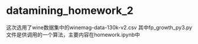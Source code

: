 # datamining_homework_2
这次选用了wine数据集中的winemag-data-130k-v2.csv
其中fp_growth_py3.py文件是供调用的一个算法，主要内容在homework.ipynb中
